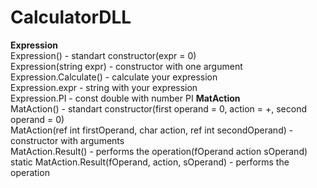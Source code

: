 # CalculatorDLL
**Expression**  
Expression() - standart constructor(expr = 0)  
Expression(string expr) - constructor with one argument  
Expression.Calculate() - calculate your expression  
Expression.expr - string with your expression  
Expression.PI - const double with number PI
**MatAction**  
MatAction() - standart constructor(first operand = 0, action = +, second operand = 0)  
MatAction(ref int firstOperand, char action, ref int secondOperand) - constructor with arguments  
MatAction.Result() - performs the operation(fOperand action sOperand)  
static MatAction.Result(fOperand, action, sOperand) - performs the operation

